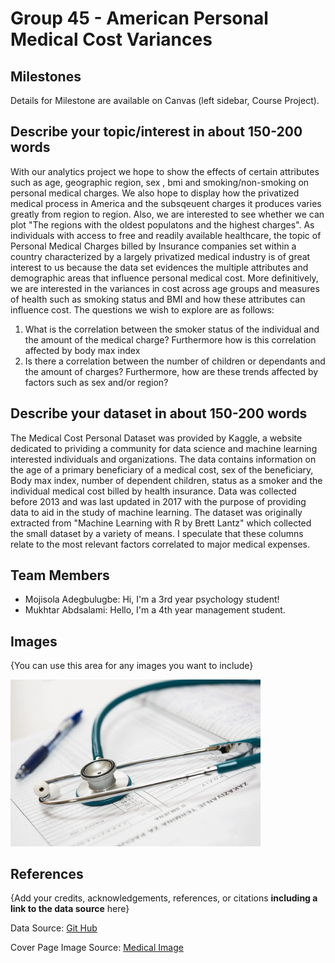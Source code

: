 # Group 45 - American Personal Medical Cost Variances


## Milestones

Details for Milestone are available on Canvas (left sidebar, Course Project).

## Describe your topic/interest in about 150-200 words

With our analytics project we hope to show the effects of certain attributes such as age, geographic region, sex , bmi and smoking/non-smoking on personal medical charges. We also hope to display how the privatized medical process in America and the subsqeuent charges it produces varies greatly from region to region. Also, we are interested to see whether we can plot "The regions with the oldest populatons and the highest charges". As individuals with access to free and readily available healthcare, the topic of Personal Medical Charges billed by Insurance companies set within a country characterized by a largely privatized medical industry is of great interest to us because the data set evidences the multiple attributes and demographic areas that influence personal medical cost. More definitively, we are interested in the variances in cost across age groups and measures of health such as smoking status and BMI and how these attributes can influence cost. 
The questions we wish to explore are as follows:
1. What is the correlation between the smoker status of the individual and the amount of the medical charge? Furthermore how is this correlation affected by body max index
2. Is there a correlation between the number of children or dependants and the amount of charges? Furthermore, how are these trends affected by factors such as sex and/or region?

## Describe your dataset in about 150-200 words

The Medical Cost Personal Dataset was provided by Kaggle, a website dedicated to prividing a community for data science and machine learning interested individuals and organizations. The data contains information on the age of a primary beneficiary of a medical cost, sex of the beneficiary, Body max index, number of dependent children, status as a smoker and the individual medical cost billed by health insurance. Data was collected before 2013 and was last updated in 2017 with the purpose of providing data to aid in the study of machine learning. The dataset was originally extracted from "Machine Learning with R by Brett Lantz" which collected the small dataset by a variety of means. I speculate that these columns relate to the most relevant factors correlated to major medical expenses.

## Team Members

- Mojisola Adegbulugbe: Hi, I'm a 3rd year psychology student!
- Mukhtar Abdsalami: Hello, I'm a 4th year management student.

## Images

{You can use this area for any images you want to include}

<img src ="images/medical_image.png" width="400px">

## References

{Add your credits, acknowledgements, references, or citations **including a link to the data source** here}

Data Source: [Git Hub](https://gist.github.com/meperezcuello/82a9f1c1c473d6585e750ad2e3c05a41)

Cover Page Image Source: [Medical Image](https://www.pexels.com/photo/close-up-photo-of-a-stethoscope-40568/)




